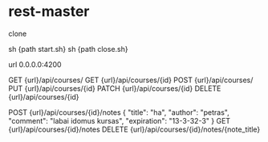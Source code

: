 # rest-master
clone 

sh {path start.sh}
sh {path close.sh}

url 0.0.0.0:4200

GET {url}/api/courses/
GET {url}/api/courses/{id}
POST {url}/api/courses/
PUT {url}/api/courses/{id}
PATCH {url}/api/courses/{id}
DELETE {url}/api/courses/{id}


POST {url}/api/courses/{id}/notes 
{
	"title": "ha",
	"author": "petras",
	"comment": "labai idomus kursas",
	"expiration": "13-3-32-3"
}
GET {url}/api/courses/{id}/notes 
DELETE {url}/api/courses/{id}/notes/{note_title} 
